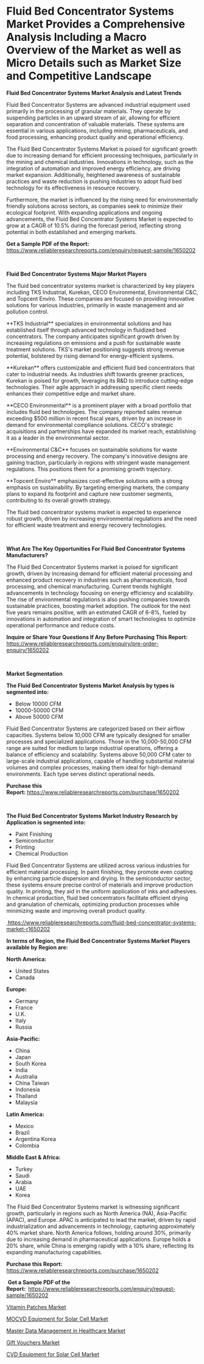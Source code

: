 <p><h1>Fluid Bed Concentrator Systems Market Provides a Comprehensive Analysis Including a Macro Overview of the Market as well as Micro Details such as Market Size and Competitive Landscape</h1></p><p><strong>Fluid Bed Concentrator Systems Market Analysis and Latest Trends</strong></p>
<p><p>Fluid Bed Concentrator Systems are advanced industrial equipment used primarily in the processing of granular materials. They operate by suspending particles in an upward stream of air, allowing for efficient separation and concentration of valuable materials. These systems are essential in various applications, including mining, pharmaceuticals, and food processing, enhancing product quality and operational efficiency. </p><p>The Fluid Bed Concentrator Systems Market is poised for significant growth due to increasing demand for efficient processing techniques, particularly in the mining and chemical industries. Innovations in technology, such as the integration of automation and improved energy efficiency, are driving market expansion. Additionally, heightened awareness of sustainable practices and waste reduction is pushing industries to adopt fluid bed technology for its effectiveness in resource recovery.</p><p>Furthermore, the market is influenced by the rising need for environmentally friendly solutions across sectors, as companies seek to minimize their ecological footprint. With expanding applications and ongoing advancements, the Fluid Bed Concentrator Systems Market is expected to grow at a CAGR of 10.5% during the forecast period, reflecting strong potential in both established and emerging markets.</p></p>
<p><strong>Get a Sample PDF of the Report:&nbsp;</strong> <a href="https://www.reliableresearchreports.com/enquiry/request-sample/1650202?utm_campaign=4&utm_medium=2&utm_source=Github&utm_content=ia&utm_term=26092024&utm_id=fluid-bed-concentrator-systems">https://www.reliableresearchreports.com/enquiry/request-sample/1650202</a></p>
<p>&nbsp;</p>
<p><strong>Fluid Bed Concentrator Systems Major Market Players</strong></p>
<p><p>The fluid bed concentrator systems market is characterized by key players including TKS Industrial, Kurekan, CECO Environmental, Environmental C&C, and Topcent Enviro. These companies are focused on providing innovative solutions for various industries, primarily in waste management and air pollution control.</p><p>**TKS Industrial** specializes in environmental solutions and has established itself through advanced technology in fluidized bed concentrators. The company anticipates significant growth driven by increasing regulations on emissions and a push for sustainable waste treatment solutions. TKS's market positioning suggests strong revenue potential, bolstered by rising demand for energy-efficient systems.</p><p>**Kurekan** offers customizable and efficient fluid bed concentrators that cater to industrial needs. As industries shift towards greener practices, Kurekan is poised for growth, leveraging its R&D to introduce cutting-edge technologies. Their agile approach in addressing specific client needs enhances their competitive edge and market share.</p><p>**CECO Environmental** is a prominent player with a broad portfolio that includes fluid bed technologies. The company reported sales revenue exceeding $500 million in recent fiscal years, driven by an increase in demand for environmental compliance solutions. CECO's strategic acquisitions and partnerships have expanded its market reach, establishing it as a leader in the environmental sector.</p><p>**Environmental C&C** focuses on sustainable solutions for waste processing and energy recovery. The company's innovative designs are gaining traction, particularly in regions with stringent waste management regulations. This positions them for a promising growth trajectory.</p><p>**Topcent Enviro** emphasizes cost-effective solutions with a strong emphasis on sustainability. By targeting emerging markets, the company plans to expand its footprint and capture new customer segments, contributing to its overall growth strategy.</p><p>The fluid bed concentrator systems market is expected to experience robust growth, driven by increasing environmental regulations and the need for efficient waste treatment and energy recovery technologies.</p></p>
<p>&nbsp;</p>
<p><strong>What Are The Key Opportunities For Fluid Bed Concentrator Systems Manufacturers?</strong></p>
<p><p>The Fluid Bed Concentrator Systems market is poised for significant growth, driven by increasing demand for efficient material processing and enhanced product recovery in industries such as pharmaceuticals, food processing, and chemical manufacturing. Current trends highlight advancements in technology focusing on energy efficiency and scalability. The rise of environmental regulations is also pushing companies towards sustainable practices, boosting market adoption. The outlook for the next five years remains positive, with an estimated CAGR of 6-8%, fueled by innovations in automation and integration of smart technologies to optimize operational performance and reduce costs.</p></p>
<p><strong>Inquire or Share Your Questions If Any Before Purchasing This Report:</strong> <a href="https://www.reliableresearchreports.com/enquiry/pre-order-enquiry/1650202?utm_campaign=4&utm_medium=2&utm_source=Github&utm_content=ia&utm_term=26092024&utm_id=fluid-bed-concentrator-systems">https://www.reliableresearchreports.com/enquiry/pre-order-enquiry/1650202</a></p>
<p>&nbsp;</p>
<p><strong>Market Segmentation</strong></p>
<p><strong>The Fluid Bed Concentrator Systems Market Analysis by types is segmented into:</strong></p>
<p><ul><li>Below 10000 CFM</li><li>10000-50000 CFM</li><li>Above 50000 CFM</li></ul></p>
<p><p>Fluid Bed Concentrator Systems are categorized based on their airflow capacities. Systems below 10,000 CFM are typically designed for smaller processes and specialized applications. Those in the 10,000-50,000 CFM range are suited for medium to large industrial operations, offering a balance of efficiency and scalability. Systems above 50,000 CFM cater to large-scale industrial applications, capable of handling substantial material volumes and complex processes, making them ideal for high-demand environments. Each type serves distinct operational needs.</p></p>
<p><strong>Purchase this Report:&nbsp;</strong><a href="https://www.reliableresearchreports.com/purchase/1650202?utm_campaign=4&utm_medium=2&utm_source=Github&utm_content=ia&utm_term=26092024&utm_id=fluid-bed-concentrator-systems">https://www.reliableresearchreports.com/purchase/1650202</a></p>
<p>&nbsp;</p>
<p><strong>The Fluid Bed Concentrator Systems Market Industry Research by Application is segmented into:</strong></p>
<p><ul><li>Paint Finishing</li><li>Semiconductor</li><li>Printing</li><li>Chemical Production</li></ul></p>
<p><p>Fluid Bed Concentrator Systems are utilized across various industries for efficient material processing. In paint finishing, they promote even coating by enhancing particle dispersion and drying. In the semiconductor sector, these systems ensure precise control of materials and improve production quality. In printing, they aid in the uniform application of inks and adhesives. In chemical production, fluid bed concentrators facilitate efficient drying and granulation of chemicals, optimizing production processes while minimizing waste and improving overall product quality.</p></p>
<p><a href="https://www.reliableresearchreports.com/fluid-bed-concentrator-systems-market-r1650202?utm_campaign=4&utm_medium=2&utm_source=Github&utm_content=ia&utm_term=26092024&utm_id=fluid-bed-concentrator-systems">&nbsp;https://www.reliableresearchreports.com/fluid-bed-concentrator-systems-market-r1650202</a></p>
<p><strong>In terms of Region, the Fluid Bed Concentrator Systems Market Players available by Region are:</strong></p>
<p>
    <p> <strong> North America: </strong>
        <ul>
            <li>United States</li>
            <li>Canada</li>
        </ul>
        </p> 
    <p> <strong> Europe: </strong>
        <ul>
            <li>Germany</li>
            <li>France</li>
            <li>U.K.</li>
            <li>Italy</li>
            <li>Russia</li>
        </ul>
        </p> 
    <p> <strong> Asia-Pacific: </strong>
        <ul>
            <li>China</li>
            <li>Japan</li>
            <li>South Korea</li>
            <li>India</li>
            <li>Australia</li>
            <li>China Taiwan</li>
            <li>Indonesia</li>
            <li>Thailand</li>
            <li>Malaysia</li>
        </ul>
        </p> 
    <p> <strong> Latin America: </strong>
        <ul>
            <li>Mexico</li>
            <li>Brazil</li>
            <li>Argentina Korea</li>
            <li>Colombia</li>
        </ul>
        </p> 
    <p> <strong> Middle East & Africa: </strong>
        <ul>
            <li>Turkey</li>
            <li>Saudi</li>
            <li>Arabia</li>
            <li>UAE</li>
            <li>Korea</li>
        </ul>
    </p>
    </p>
<p><p>The Fluid Bed Concentrator Systems market is witnessing significant growth, particularly in regions such as North America (NA), Asia-Pacific (APAC), and Europe. APAC is anticipated to lead the market, driven by rapid industrialization and advancements in technology, capturing approximately 40% market share. North America follows, holding around 30%, primarily due to increasing demand in pharmaceutical applications. Europe holds a 20% share, while China is emerging rapidly with a 10% share, reflecting its expanding manufacturing capabilities.</p></p>
<p><strong>Purchase this Report: </strong><a href="https://www.reliableresearchreports.com/purchase/1650202?utm_campaign=4&utm_medium=2&utm_source=Github&utm_content=ia&utm_term=26092024&utm_id=fluid-bed-concentrator-systems">https://www.reliableresearchreports.com/purchase/1650202</a></p>
<p>&nbsp;<strong>Get a Sample PDF of the Report:&nbsp;&nbsp;</strong><a href="https://www.reliableresearchreports.com/enquiry/request-sample/1650202?utm_campaign=4&utm_medium=2&utm_source=Github&utm_content=ia&utm_term=26092024&utm_id=fluid-bed-concentrator-systems">https://www.reliableresearchreports.com/enquiry/request-sample/1650202</a></p>
<p><strong></strong></p>
<p><p><a href="https://www.linkedin.com/pulse/future-ready-strategic-insights-global-vitamin-patches-market-ez7xe?trackingId=oCbd04BBTKChUGiCy7p93Q%3D%3D&utm_campaign=4&utm_medium=2&utm_source=Github&utm_content=ia&utm_term=26092024&utm_id=fluid-bed-concentrator-systems">Vitamin Patches Market</a></p><p><a href="https://github.com/Rekhakhatun65/Market-Research-Report-List-1/blob/main/mocvd-equipment-for-solar-cell-market.md?utm_campaign=4&utm_medium=2&utm_source=Github&utm_content=ia&utm_term=26092024&utm_id=fluid-bed-concentrator-systems">MOCVD Equipment for Solar Cell Market</a></p><p><a href="https://www.linkedin.com/pulse/in-depth-analysis-global-master-data-management-healthcare-market-ptfjf?utm_campaign=4&utm_medium=2&utm_source=Github&utm_content=ia&utm_term=26092024&utm_id=fluid-bed-concentrator-systems">Master Data Management in Healthcare Market</a></p><p><a href="https://issuu.com/reportprime-2/docs/gift-vouchers-market-size-2030.pptx_3c0da6e1074aff?utm_campaign=4&utm_medium=2&utm_source=Github&utm_content=ia&utm_term=26092024&utm_id=fluid-bed-concentrator-systems">Gift Vouchers Market</a></p><p><a href="https://github.com/HeatherFernandez476/Market-Research-Report-List-1/blob/main/cvd-equipment-for-solar-cell-market.md?utm_campaign=4&utm_medium=2&utm_source=Github&utm_content=ia&utm_term=26092024&utm_id=fluid-bed-concentrator-systems">CVD Equipment for Solar Cell Market</a></p></p>